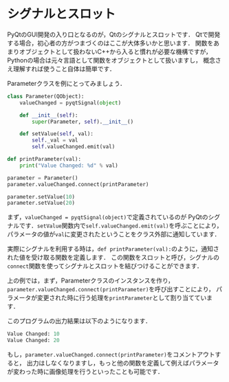 シグナルとスロット
====

PyQtのGUI開発の入り口となるのが，Qtのシグナルとスロットです．
Qtで開発する場合，初心者の方がつまづくのはここが大体多いかと思います．
関数をあまりオブジェクトとして扱わないC++から入ると慣れが必要な機構ですが，
Pythonの場合は元々言語として関数をオブジェクトとして扱いますし，
概念さえ理解すれば使うこと自体は簡単です．

Parameterクラスを例にとってみましょう．

``` Python
class Parameter(QObject):
    valueChanged = pyqtSignal(object)

    def __init__(self):
        super(Parameter, self).__init__()

    def setValue(self, val):
        self._val = val
        self.valueChanged.emit(val)

def printParameter(val):
    print("Value Changed: %d" % val)

parameter = Parameter()
parameter.valueChanged.connect(printParameter)

parameter.setValue(10)
parameter.setValue(20)
```

まず，```valueChanged = pyqtSignal(object)```で定義されているのが
PyQtのシグナルです．```setValue```関数内で```self.valueChanged.emit(val)```を呼ぶことにより，
パラメータの値が```val```に変更されたということをクラス外部に通知しています．

実際にシグナルを利用する時は，```def printParameter(val):```のように，通知された値を受け取る関数を定義します．
この関数をスロットと呼び，シグナルの```connect```関数を使ってシグナルとスロットを結びつけることができます．

上の例では，まず，Parameterクラスのインスタンスを作り，```parameter.valueChanged.connect(printParameter)```を呼び出すことにより，
パラメータが変更された時に行う処理を```printParameter```として割り当てています．

このプログラムの出力結果は以下のようになります．

``` Python
Value Changed: 10
Value Changed: 20
```

もし，```parameter.valueChanged.connect(printParameter)```をコメントアウトすると，
出力はしなくなりますし，もっと他の関数を定義して例えばパラメータが変わった時に画像処理を行うといったことも可能です．